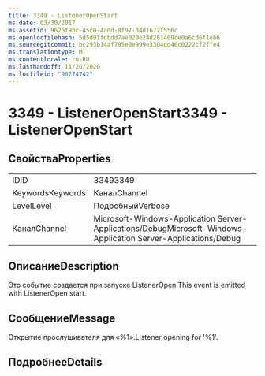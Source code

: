```yaml
---
title: 3349 - ListenerOpenStart
ms.date: 03/30/2017
ms.assetid: 9625f9bc-45c0-4a0d-8f97-34d1672f556c
ms.openlocfilehash: 5d5d91fdbdd7ae029e24d261409ce0a6cd6f1eb6
ms.sourcegitcommit: bc293b14af795e0e999e3304dd40c0222cf2ffe4
ms.translationtype: MT
ms.contentlocale: ru-RU
ms.lasthandoff: 11/26/2020
ms.locfileid: "96274742"
---
```

# <a name="3349---listeneropenstart"></a><span data-ttu-id="8e9da-102">3349 - ListenerOpenStart</span><span class="sxs-lookup"><span data-stu-id="8e9da-102">3349 - ListenerOpenStart</span></span>

## <a name="properties"></a><span data-ttu-id="8e9da-103">Свойства</span><span class="sxs-lookup"><span data-stu-id="8e9da-103">Properties</span></span>  
  
|||  
|-|-|  
|<span data-ttu-id="8e9da-104">ID</span><span class="sxs-lookup"><span data-stu-id="8e9da-104">ID</span></span>|<span data-ttu-id="8e9da-105">3349</span><span class="sxs-lookup"><span data-stu-id="8e9da-105">3349</span></span>|  
|<span data-ttu-id="8e9da-106">Keywords</span><span class="sxs-lookup"><span data-stu-id="8e9da-106">Keywords</span></span>|<span data-ttu-id="8e9da-107">Канал</span><span class="sxs-lookup"><span data-stu-id="8e9da-107">Channel</span></span>|  
|<span data-ttu-id="8e9da-108">Level</span><span class="sxs-lookup"><span data-stu-id="8e9da-108">Level</span></span>|<span data-ttu-id="8e9da-109">Подробный</span><span class="sxs-lookup"><span data-stu-id="8e9da-109">Verbose</span></span>|  
|<span data-ttu-id="8e9da-110">Канал</span><span class="sxs-lookup"><span data-stu-id="8e9da-110">Channel</span></span>|<span data-ttu-id="8e9da-111">Microsoft-Windows-Application Server-Applications/Debug</span><span class="sxs-lookup"><span data-stu-id="8e9da-111">Microsoft-Windows-Application Server-Applications/Debug</span></span>|  
  
## <a name="description"></a><span data-ttu-id="8e9da-112">Описание</span><span class="sxs-lookup"><span data-stu-id="8e9da-112">Description</span></span>  

 <span data-ttu-id="8e9da-113">Это событие создается при запуске ListenerOpen.</span><span class="sxs-lookup"><span data-stu-id="8e9da-113">This event is emitted with ListenerOpen start.</span></span>  
  
## <a name="message"></a><span data-ttu-id="8e9da-114">Сообщение</span><span class="sxs-lookup"><span data-stu-id="8e9da-114">Message</span></span>  

 <span data-ttu-id="8e9da-115">Открытие прослушивателя для «%1».</span><span class="sxs-lookup"><span data-stu-id="8e9da-115">Listener opening for '%1'.</span></span>  
  
## <a name="details"></a><span data-ttu-id="8e9da-116">Подробнее</span><span class="sxs-lookup"><span data-stu-id="8e9da-116">Details</span></span>
